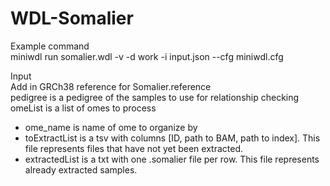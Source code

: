 # WDL-Somalier

Example command  
miniwdl run somalier.wdl -v -d work -i input.json --cfg miniwdl.cfg

Input  
Add in GRCh38 reference for Somalier.reference  
pedigree is a pedigree of the samples to use for relationship checking  
omeList is a list of omes to process  
- ome_name is name of ome to organize by
- toExtractList is a tsv with columns [ID, path to BAM, path to index]. This file represents files that have not yet been extracted.
- extractedList is a txt with one .somalier file per row. This file represents already extracted samples.  

